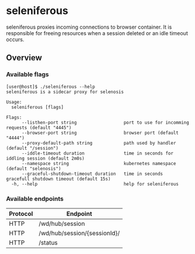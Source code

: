 # seleniferous
seleniferous proxies incoming connections to browser container. It is responsible for freeing resources when a session deleted or an idle timeout occurs.

## Overview
### Available flags
```
[user@host]$ ./seleniferous --help
seleniferous is a sidecar proxy for selenosis

Usage:
  seleniferous [flags]

Flags:
      --listhen-port string                  port to use for incomming requests (default "4445")
      --browser-port string                  browser port (default "4444")
      --proxy-default-path string            path used by handler (default "/session")
      --iddle-timeout duration               time in seconds for iddling session (default 2m0s)
      --namespace string                     kubernetes namespace (default "selenosis")
      --graceful-shutdown-timeout duration   time in seconds  gracefull shutdown timeout (default 15s)
  -h, --help                                 help for seleniferous
```

### Available endpoints
| Protocol | Endpoint                    |
|--------- |---------------------------- |
| HTTP    | /wd/hub/session              |
| HTTP    | /wd/hub/session/{sessionId}/ |
| HTTP    | /status                      |